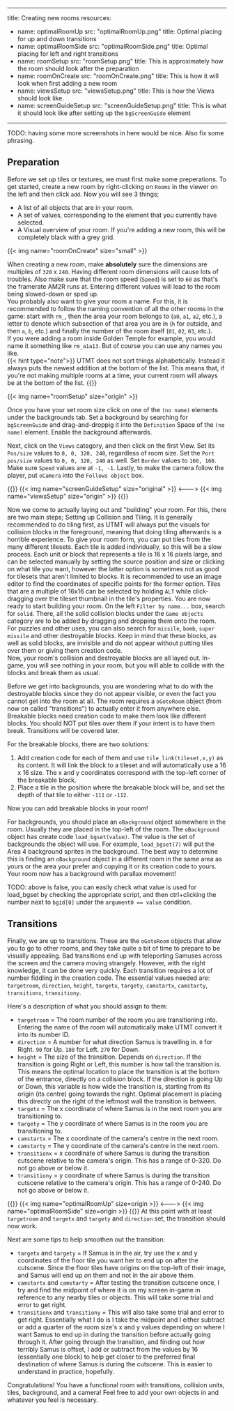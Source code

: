 
---
title: Creating new rooms
resources: 
  - name: optimalRoomUp
    src: "optimalRoomUp.png"
    title: Optimal placing for up and down transitions
  - name: optimalRoomSide
    src: "optimalRoomSide.png"
    title: Optimal placing for left and right transitions
  - name: roomSetup
    src: "roomSetup.png"
    title: This is approximately how the room should look after the preparation
  - name: roomOnCreate
    src: "roomOnCreate.png"
    title: This is how it will look when first adding a new room
  - name: viewsSetup
    src: "viewsSetup.png"
    title: This is how the Views should look like.
  - name: screenGuideSetup
    src: "screenGuideSetup.png"
    title: This is what it should look like after setting up the `bgScreenGuide` element 
---

TODO: having some more screenshots in here would be nice. Also fix some phrasing.


## Preparation
Before we set up tiles or textures, we must first make some preperations. To get started, create a new room by right-clicking on `Rooms` in the viewer on the left and then click `add`. Now you will see 3 things;
- A list of all objects that are in your room.
- A set of values, corresponding to the element that you currently have selected.
- A Visual overview of your room. If you're adding a new room, this will be completely black with a grey grid.

{{< img name="roomOnCreate" size="small" >}}

When creating a new room, make __absolutely__ sure the dimensions are multiples of `320` x `240`. Having different room dimensions will cause lots of troubles. Also make sure that the room speed (`Speed`) is set to `60` as that's the framerate AM2R runs at. Entering different values will lead to the room being slowed-down or sped up.  
You probably also want to give your room a name. For this, it is recommended to follow the naming convention of all the other rooms in the game: start with `rm_`, then the area your room belongs to (`a0`, `a1`, `a2`, etc.), a letter to denote which subsection of that area you are in (`h` for outside, and then `a`, `b`, etc.) and finally the number of the room itself (`01`, `02`, `03`, etc.).  
If you were adding a room inside Golden Temple for example, you would name it something like `rm_a1a13`. But of course you can use any names you like.  
{{< hint type="note">}}
UTMT does not sort things alphabetically. Instead it always puts the newest addition at the bottom of the list. This means that, if you're not making multiple rooms at a time, your current room will always be at the bottom of the list.
{{</hint>}}

{{< img name="roomSetup" size="origin" >}}

Once you have your set room size click on one of the `(no name)` elements under the backgrounds tab. Set a background by searching for `bgScreenGuide` and drag-and-droppig it into the `Definition` Space of the `(no name)` element. Enable the background afterwards. 

Next, click on the `Views` category, and then click on the first View. Set its `Pos/size` values to `0, 0, 320, 240`, regardless of room size. Set the `Port pos/size` values to `0, 0, 320, 240` as well. Set `Border` values to `160, 160`. Make sure `Speed` values are at `-1, -1`. Lastly, to make the camera follow the player, put `oCamera` into the `Follows object` box.  

{{<columns>}}
{{< img name="screenGuideSetup" size="original" >}}
<--->
{{< img name="viewsSetup" size="origin" >}}
{{</columns>}}

Now we come to actually laying out and "building" your room. For this, there are two main steps; Setting up Collision and Tiling. 
It is generally recommended to do tiling first, as UTMT will always put the visuals for collision blocks in the foreground, meaning that doing tiling afterwards is a horrible experience. 
To give your room form, you can put tiles from the many different tilesets. Each tile is added individually, so this will be a slow process. Each unit or block that represents a tile is 16 x 16 pixels large, and can be selected manually by setting the source position and size or clicking on what tile you want, however the latter option is sometimes not as good for tilesets that aren't limited to blocks. It is recommended to use an image editor to find the coordinates of specific points for the former option. Tiles that are a multiple of 16x16 can be selected by holding `ALT` while click-dragging over the tileset thumbnail in the tile's properties.
You are now ready to start building your room. On the left `Filter by name...` box, search for `solid`. There, all the solid collision blocks under the `Game objects` category are to be added by dragging and dropping them onto the room. For puzzles and other uses, you can also search for `missile`, `bomb`, `super missile` and other destroyable blocks. Keep in mind that these blocks, as well as solid blocks, are invisible and do not appear without putting tiles over them or giving them creation code.  
Now, your room's collision and destroyable blocks are all layed out. In-game, you will see nothing in your room, but you will able to collide with the blocks and break them as usual. 

Before we get into backgrounds, you are wondering what to do with the destroyable blocks since they do not appear visible, or even the fact you cannot get into the room at all. The room requires a `oGotoRoom` object (from now on called "transitions") to actually enter it from anywhere else. Breakable blocks need creation code to make them look like different blocks. You should NOT put tiles over them if your intent is to have them break.
Transitions will be covered later.

For the breakable blocks, there are two solutions:
1. Add creation code for each of them and use `tile_link(tileset,x,y)` as its content. It will link the block to a tileset and will automatically use a 16 x 16 size. The x and y coordinates correspond with the top-left corner of the breakable block. 
2. Place a tile in the position where the breakable block will be, and set the depth of that tile to either `-111` or `-112`.

Now you can add breakable blocks in your room!  

For backgrounds, you should place an `oBackground` object somewhere in the room. Usually they are placed in the top-left of the room. The `oBackground` object has create code `load_bgset(value)`. The value is the set of backgrounds the object will use. For example, `load_bgset(7)` will put the Area 4 background sprites in the background. The best way to determine this is finding an `oBackground` object in a different room in the same area as yours or the area your prefer and copying it or its creation code to yours. Your room now has a background with parallax movement!

TODO: above is false, you can easily check what value is used for load_bgset by checking the appropriate script, and then ctrl+clicking the number next to `bgid[0]` under the `argument0 == value` condition.

## Transitions
Finally, we are up to transitions. These are the `oGotoRoom` objects that allow you to go to other rooms, and they take quite a bit of time to prepare to be visually appealing. Bad transitions end up with teleporting Samuses across the screen and the camera moving strangely. However, with the right knowledge, it can be done very quickly. Each transition requires a lot of number fiddling in the creation code. The essential values needed are: `targetroom`, `direction`, `height`, `targetx`, `targety`, `camstartx`, `camstarty`, `transitionx`, `transitiony`.  

Here's a description of what you should assign to them:
- `targetroom` = The room number of the room you are transitioning into. Entering the name of the room will automatically make UTMT convert it into its number ID.
- `direction` = A number for what direction Samus is travelling in. `0` for Right. `90` for Up. `180` for Left. `270` for Down.
- `height` = The size of the transition. Depends on `direction`. If the transition is going Right or Left, this number is how tall the transition is. This means the optimal location to place the transition is at the bottom of the entrance, directly on a collision block. If the direction is going Up or Down, this variable is how wide the transition is, starting from its origin (its centre) going towards the right. Optimal placement is placing this directly on the right of the leftmost wall the transition is between. 
- `targetx` = The x coordinate of where Samus is in the next room you are transitioning to.
- `targety` = The y coordinate of where Samus is in the room you are transitioning to.
- `camstartx` = The x coordinate of the camera's centre in the next room.
- `camstarty` = The y coordinate of the camera's centre in the next room. 
- `transitionx` = x coordinate of where Samus is during the transition cutscene relative to the camera's origin. This has a range of 0-320. Do not go above or below it.
- `transitiony` = y coordinate of where Samus is during the transition cutscene relative to the camera's origin. This has a range of 0-240. Do not go above or below it.

{{<columns>}}
{{< img name="optimalRoomUp" size=origin >}}
<--->
{{< img name="optimalRoomSide" size=origin >}}
{{</columns>}}
At this point with at least `targetroom` and `targetx` and `targety` and `direction` set, the transition should now work.

Next are some tips to help smoothen out the transition:  
- `targetx` and `targety` = If Samus is in the air, try use the x and y coordinates of the floor tile you want her to end up on after the cutscene. Since the floor tiles have origins on the top-left of their image, and Samus will end up *on* them and not in the air above them.
- `camstartx` and `camstarty` = After testing the transition cutscene once, I try and find the midpoint of where it is on my screen in-game in reference to any nearby tiles or objects. This will take some trial and error to get right.
- `transitionx` and `transitiony` = This will also take some trial and error to get right. Essentially what I do is I take the midpoint and I either subtract or add a quarter of the room size's x and y values depending on where I want Samus to end up in during the transition before actually going through it. After going through the transition, and finding out how terribly Samus is offset, I add or subtract from the values by 16 (essentially one block) to help get closer to the preferred final destination of where Samus is during the cutscene. This is easier to understand in practice, hopefully.

Congratulations! You have a functional room with transitions, collision units, tiles, background, and a camera! Feel free to add your own objects in and whatever you feel is necessary.
